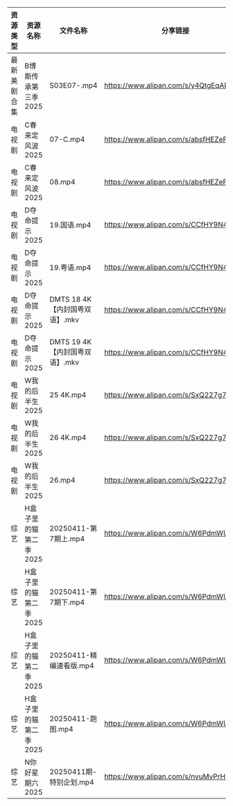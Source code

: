 | 资源类型   | 资源名称          | 文件名称                   | 分享链接                                 | 更新时间                |
| ------ | ------------- | ---------------------- | ------------------------------------ | ------------------- |
| 最新美剧合集 | B博斯传承第三季2025  | S03E07-.mp4            | https://www.alipan.com/s/y4QtgEqARoA | 2025-04-11 13:05:10 |
| 电视剧    | C春来定风波2025    | 07-C.mp4               | https://www.alipan.com/s/absfHEZeFHB | 2025-04-11 13:05:19 |
| 电视剧    | C春来定风波2025    | 08.mp4                 | https://www.alipan.com/s/absfHEZeFHB | 2025-04-11 13:05:19 |
| 电视剧    | D夺命提示2025     | 19.国语.mp4              | https://www.alipan.com/s/CCfHY9N4QyX | 2025-04-11 00:05:22 |
| 电视剧    | D夺命提示2025     | 19.粤语.mp4              | https://www.alipan.com/s/CCfHY9N4QyX | 2025-04-11 00:05:22 |
| 电视剧    | D夺命提示2025     | DMTS 18 4K【内封国粤双语】.mkv | https://www.alipan.com/s/CCfHY9N4QyX | 2025-04-11 00:05:22 |
| 电视剧    | D夺命提示2025     | DMTS 19 4K【内封国粤双语】.mkv | https://www.alipan.com/s/CCfHY9N4QyX | 2025-04-11 00:05:22 |
| 电视剧    | W我的后半生2025    | 25 4K.mp4              | https://www.alipan.com/s/SxQ227g7ak2 | 2025-04-11 08:06:01 |
| 电视剧    | W我的后半生2025    | 26 4K.mp4              | https://www.alipan.com/s/SxQ227g7ak2 | 2025-04-11 08:06:01 |
| 电视剧    | W我的后半生2025    | 26.mp4                 | https://www.alipan.com/s/SxQ227g7ak2 | 2025-04-11 08:06:01 |
| 综艺     | H盒子里的猫第二季2025 | 20250411-第7期上.mp4      | https://www.alipan.com/s/W6PdmWUu7Wr | 2025-04-11 16:06:31 |
| 综艺     | H盒子里的猫第二季2025 | 20250411-第7期下.mp4      | https://www.alipan.com/s/W6PdmWUu7Wr | 2025-04-11 16:06:31 |
| 综艺     | H盒子里的猫第二季2025 | 20250411-精编速看版.mp4     | https://www.alipan.com/s/W6PdmWUu7Wr | 2025-04-11 16:06:31 |
| 综艺     | H盒子里的猫第二季2025 | 20250411-跑图.mp4        | https://www.alipan.com/s/W6PdmWUu7Wr | 2025-04-11 16:06:30 |
| 综艺     | N你好星期六2025    | 20250411期-特别企划.mp4     | https://www.alipan.com/s/nvuMvPrHLGa | 2025-04-11 16:06:46 |
